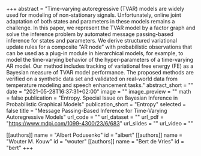 +++
abstract = "Time-varying autoregressive (TVAR) models are widely used for modeling of non-stationary signals. Unfortunately, online joint adaptation of both states and parameters in these models remains a challenge. In this paper, we represent the TVAR model by a factor graph and solve the inference problem by automated message passing-based inference for states and parameters. We derive structured variational update rules for a composite “AR node” with probabilistic observations that can be used as a plug-in module in hierarchical models, for example, to model the time-varying behavior of the hyper-parameters of a time-varying AR model. Our method includes tracking of variational free energy (FE) as a Bayesian measure of TVAR model performance. The proposed methods are verified on a synthetic data set and validated on real-world data from temperature modeling and speech enhancement tasks."
abstract_short = ""
date = "2021-05-28T16:37:31+02:00"
image = ""
image_preview = ""
math = false
publication = "Entropy. Special Issue on Bayesian Inference in Probabilistic Graphical Models"
publication_short = "Entropy"
selected = false
title = "Message Passing-Based Inference for Time-Varying Autoregressive Models"
url_code = ""
url_dataset = ""
url_pdf = "https://www.mdpi.com/1099-4300/23/6/683"
url_slides = ""
url_video = ""

[[authors]]
    name = "Albert Podusenko"
    id = "albert"
[[authors]]
    name = "Wouter M. Kouw"
    id = "wouter"
[[authors]]
    name = "Bert de Vries"
    id = "bert"
+++
